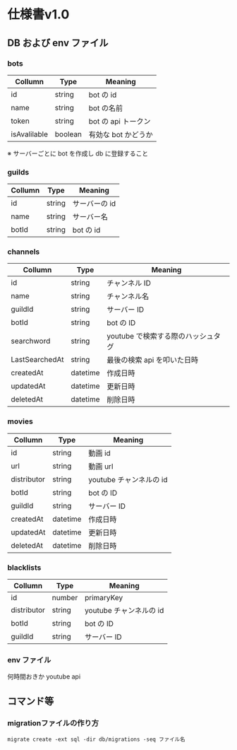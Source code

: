 # 仕様書v1.0

## DB および env ファイル

### bots

| Collumn      | Type    | Meaning             |
| ------------ | ------- | ------------------- |
| id           | string  | bot の id           |
| name         | string  | bot の名前          |
| token        | string  | bot の api トークン |
| isAvalilable | boolean | 有効な bot かどうか |

※ サーバーごとに bot を作成し db に登録すること

### guilds

| Collumn | Type   | Meaning       |
| ------- | ------ | ------------- |
| id      | string | サーバーの id |
| name    | string | サーバー名    |
| botId   | string | bot の id     |

### channels

| Collumn    | Type     | Meaning                            |
| ---------- | -------- | ---------------------------------- |
| id         | string   | チャンネル ID                      |
| name       | string   | チャンネル名                       |
| guildId    | string   | サーバー ID                        |
| botId      | string   | bot の ID                          |
| searchword | string   | youtube で検索する際のハッシュタグ |
| LastSearchedAt | string   | 最後の検索 api を叩いた日時        |
| createdAt  | datetime | 作成日時 　　　　　　　　　　　　  |
| updatedAt  | datetime | 更新日時 　　　　　　　　　　　　  |
| deletedAt  | datetime | 削除日時 　　　　　　　　　　　　  |

### movies

| Collumn     | Type     | Meaning                 |
| ----------- | -------- | ----------------------- |
| id          | string   | 動画 id                 |
| url         | string   | 動画 url                |
| distributor | string   | youtube チャンネルの id |
| botId       | string   | bot の ID               |
| guildId     | string   | サーバー ID             |
| createdAt   | datetime | 作成日時 　　　　　　　 |
| updatedAt   | datetime | 更新日時 　　　　　　　 |
| deletedAt   | datetime | 削除日時 　　　　　　　 |

### blacklists

| Collumn     | Type   | Meaning                 |
| ----------- | ------ | ----------------------- |
| id          | number | primaryKey              |
| distributor | string | youtube チャンネルの id |
| botId       | string | bot の ID               |
| guildId     | string | サーバー ID             |

### env ファイル

何時間おきか
youtube api


## コマンド等

### migrationファイルの作り方
```
migrate create -ext sql -dir db/migrations -seq ファイル名
```